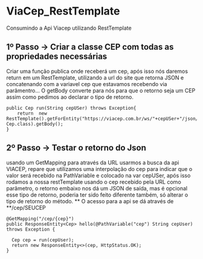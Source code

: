 # ViaCep_RestTemplate
Consumindo a Api Viacep utilizando RestTemplate

## 1º Passo -> Criar a classe CEP com todas as propriedades necessárias
 Criar uma função publica onde receberá um cep, após isso nós daremos return em um RestTemplate, utilizando a url do site que retorna JSON e concatenando com a variavel cep que estavamos recebendo via parâmentro... O getBody converte para nós para que o retorno seja um CEP assim como pedimos ao declarar o tipo de retorno.

    public Cep run(String cepUSer) throws Exception{
        return  new RestTemplate().getForEntity("https://viacep.com.br/ws/"+cepUSer+"/json/", Cep.class).getBody();
    }
    
## 2º Passo -> Testar o retorno do Json 
usando um GetMapping para através da URL usarmos a busca da api VIACEP, repare que utilizamos uma interpolação do cep para indicar que o valor será recebido na PathVariable e colocado na var cepUSer, após isso rodamos a nossa restTemplate usando o cep recebido pela URL como parâmetro, o retorno embaixo nos dá um JSON de saída, mas é opcional esse tipo de retorno, poderia ter sido feito diferente também, só alterar o tipo de retorno do método. ** O acesso para a api se dá através de **/cep/SEUCEP

    @GetMapping("/cep/{cep}")
    public ResponseEntity<Cep> hello(@PathVariable("cep") String cepUser) throws Exception {

      Cep cep = run(cepUser);
      return new ResponseEntity<>(cep, HttpStatus.OK);
    }


